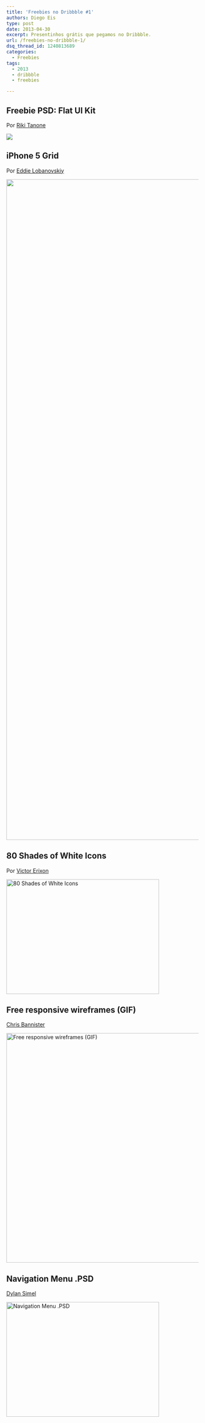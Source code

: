 ```yaml
---
title: 'Freebies no Dribbble #1'
authors: Diego Eis
type: post
date: 2013-04-30
excerpt: Presentinhos grátis que pegamos no Dribbble.
url: /freebies-no-dribbble-1/
dsq_thread_id: 1240813689
categories:
  - Freebies
tags:
  - 2013
  - dribbble
  - freebies

---
```

## Freebie PSD: Flat UI Kit

Por [Riki Tanone][1]

[![][2]][3]

## iPhone 5 Grid

Por [Eddie Lobanovskiy][4]

[<img src="https://dribbble.s3.amazonaws.com/users/14268/screenshots/865767/attachments/92397/gird-pixels.jpg" width="889" height="1727" class="alignnone" />][5]

## 80 Shades of White Icons

Por [Victor Erixon][6]

[<img src="https://dribbble.s3.amazonaws.com/users/96387/screenshots/928458/dribbbleicons_1x.png" width="400" height="300" alt="80 Shades of White Icons" class="alignnone" />][7]

## Free responsive wireframes (GIF)

[Chris Bannister][8]

[<img src="https://dribbble.s3.amazonaws.com/users/62691/screenshots/1017934/wireframes.gif" width="800" height="600" alt="Free responsive wireframes (GIF)" class="alignnone" />][9]

## Navigation Menu .PSD

[Dylan Simel][10]

[<img src="https://dribbble.s3.amazonaws.com/users/236729/screenshots/1031879/nav_1x.jpg" width="400" height="300" alt="Navigation Menu .PSD" class="alignnone" />][11]

 [1]: https://dribbble.com/rikitanone
 [2]: https://dribbble.s3.amazonaws.com/users/165589/screenshots/947782/attachments/107093/flat-ui.png
 [3]: https://dribbble.com/shots/947782-Freebie-PSD-Flat-UI-Kit?list=searches&tag=freebies?list=searches&tag=freebies
 [4]: https://dribbble.com/lobanovskiy
 [5]: https://dribbble.com/shots/865767-iPhone-5-Grid?list=searches&tag=freebies?list=searches&tag=freebies
 [6]: https://dribbble.com/victorerixon
 [7]: https://dribbble.com/shots/928458-80-Shades-of-White-Icons?list=searches&tag=freebies
 [8]: https://dribbble.com/chrisbannister
 [9]: https://dribbble.com/shots/1017934-Free-responsive-wireframes-GIF?list=searches&tag=freebies
 [10]: https://dribbble.com/dylansimel
 [11]: https://dribbble.com/shots/1031879-Navigation-Menu-PSD?list=tags&tag=free